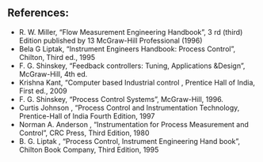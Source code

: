## References: 
* R. W. Miller, “Flow Measurement Engineering Handbook”, 3 rd (third) Edition published by 13 McGraw-Hill Professional (1996)<br>
* Bela G Liptak, “Instrument Engineers Handbook: Process Control”, Chilton, Third ed., 1995 <br>
* F. G. Shinskey, “Feedback controllers: Tuning, Applications &Design”, McGraw-Hill, 4th ed. <br>
* Krishna Kant, “Computer based Industrial control , Prentice Hall of India, First ed., 2009 <br>
* F. G. Shinskey, “Process Control Systems”, McGraw-Hill, 1996.<br>
* Curtis Johnson , “Process Control and Instrumentation Technology, Prentice-Hall of India Fourth Edition, 1997 <br>
* Norman A. Anderson , “Instrumentation for Process Measurement and Control”, CRC Press, Third Edition, 1980 <br>
* B. G. Liptak , “Process Control, Instrument Engineering Hand book”, Chilton Book Company, Third Edition, 1995 <br>
